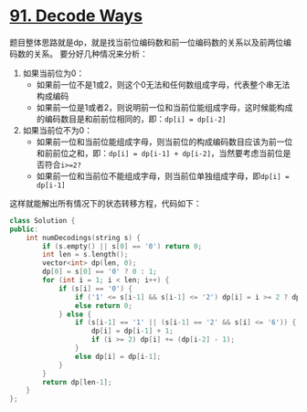 # [91. Decode Ways](https://leetcode-cn.com/problems/decode-ways/)

题目整体思路就是dp，就是找当前位编码数和前一位编码数的关系以及前两位编码数的关系。
要分好几种情况来分析：
1. 如果当前位为0：
    - 如果前一位不是1或2，则这个0无法和任何数组成字母，代表整个串无法构成编码
    - 如果前一位是1或者2，则说明前一位和当前位能组成字母，这时候能构成的编码数目是和前前位相同的，即：`dp[i] = dp[i-2]`
2. 如果当前位不为0：
    - 如果前一位和当前位能组成字母，则当前位的构成编码数目应该为前一位和前前位之和，即：`dp[i] = dp[i-1] + dp[i-2]`，当然要考虑当前位是否符合`i>=2?`
    - 如果前一位和当前位不能组成字母，则当前位单独组成字母，即`dp[i] = dp[i-1]`

这样就能解出所有情况下的状态转移方程，代码如下：

```cpp
class Solution {
public:
    int numDecodings(string s) {
        if (s.empty() || s[0] == '0') return 0;
        int len = s.length();
        vector<int> dp(len, 0);
        dp[0] = s[0] == '0' ? 0 : 1;
        for (int i = 1; i < len; i++) {
            if (s[i] == '0') {
                if ('1' <= s[i-1] && s[i-1] <= '2') dp[i] = i >= 2 ? dp[i-2] : 1;
                else return 0;
            } else {
                if (s[i-1] == '1' || (s[i-1] == '2' && s[i] <= '6')) {
                    dp[i] = dp[i-1] + 1;
                    if (i >= 2) dp[i] += (dp[i-2] - 1);
                }
                else dp[i] = dp[i-1];
            }
        }
        return dp[len-1];
    }
};
```